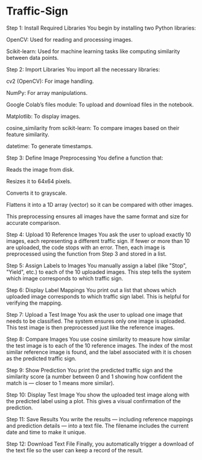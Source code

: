 # Traffic-Sign

Step 1: Install Required Libraries
You begin by installing two Python libraries:

OpenCV: Used for reading and processing images.

Scikit-learn: Used for machine learning tasks like computing similarity between data points.

Step 2: Import Libraries
You import all the necessary libraries:

cv2 (OpenCV): For image handling.

NumPy: For array manipulations.

Google Colab’s files module: To upload and download files in the notebook.

Matplotlib: To display images.

cosine_similarity from scikit-learn: To compare images based on their feature similarity.

datetime: To generate timestamps.

Step 3: Define Image Preprocessing
You define a function that:

Reads the image from disk.

Resizes it to 64x64 pixels.

Converts it to grayscale.

Flattens it into a 1D array (vector) so it can be compared with other images.

This preprocessing ensures all images have the same format and size for accurate comparison.

Step 4: Upload 10 Reference Images
You ask the user to upload exactly 10 images, each representing a different traffic sign. If fewer or more than 10 are uploaded, the code stops with an error. Then, each image is preprocessed using the function from Step 3 and stored in a list.

Step 5: Assign Labels to Images
You manually assign a label (like "Stop", "Yield", etc.) to each of the 10 uploaded images. This step tells the system which image corresponds to which traffic sign.

Step 6: Display Label Mappings
You print out a list that shows which uploaded image corresponds to which traffic sign label. This is helpful for verifying the mapping.

Step 7: Upload a Test Image
You ask the user to upload one image that needs to be classified. The system ensures only one image is uploaded. This test image is then preprocessed just like the reference images.

Step 8: Compare Images
You use cosine similarity to measure how similar the test image is to each of the 10 reference images. The index of the most similar reference image is found, and the label associated with it is chosen as the predicted traffic sign.

Step 9: Show Prediction
You print the predicted traffic sign and the similarity score (a number between 0 and 1 showing how confident the match is — closer to 1 means more similar).

Step 10: Display Test Image
You show the uploaded test image along with the predicted label using a plot. This gives a visual confirmation of the prediction.

Step 11: Save Results
You write the results — including reference mappings and prediction details — into a text file. The filename includes the current date and time to make it unique.

Step 12: Download Text File
Finally, you automatically trigger a download of the text file so the user can keep a record of the result.

